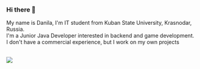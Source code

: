 ### Hi there 👋
My name is Danila, I'm IT student from Kuban State University, Krasnodar, Russia.
<br>I'm a Junior Java Developer interested in backend and game development.
<br>I don't have a commercial experience, but I work on my own projects
<!--
+ FeelMe
    > FeelMe is an android app, which lets two users to connect their WearOS watches and send vibrations to each other with one tap. Project contains: [Server](https://github.com/CrissNamon/feelme-server) (Spring Boot), Client (Android)
+ RUVIK Messenger
    > RUVIK is android messenger, which uses my custom end-to-end encryption protocol. It consists of 3 parts: [Server](https://github.com/CrissNamon/ruvik-server) (Spring Boot), [Client](https://github.com/CrissNamon/ruvikclient) (Android), [Encryption protocol (Ruvik Proto)](https://github.com/CrissNamon/ruvik-proto-java).
+ [REST service for sending data to clients](https://github.com/CrissNamon/rest-messaging-templates)
    > REST service based on Spring Boot (Web, Data JPA, WebFlux) with H2 database. Service can save templated messages and send them (Web, email) instantly or periodically  
+ [Android audiobook player](https://github.com/CrissNamon/AndroidAudiobookPlayer)
    > Android app to listen audiobooks online. User can: view all books, search books, listen books in background, save books to favourites
+ [Spring Google OAuth](https://github.com/CrissNamon/spring-google-oauth)
    > Simple Spring Boot service with Google OAuth authorization without libraries, just WebFlux
+ [SOLDEEA](https://github.com/CrissNamon/soldeea)
    > Custom symmetric encryption algorithm based on diophantine equations
+ [Geolocation Utils](https://github.com/CrissNamon/geolocation-utils)
    > Small library to preform operations with geolocation: QTH, distances, paths
-->
<br>
<img src="https://github-readme-stats.vercel.app/api?username=crissnamon&title_color=0074D9&text_color=E5C07B&icon_color=2ECC40&border_color=30363D&bg_color=161B22&show_icons=true&cache_seconds=1800&locale=en&border_radius=5&hide=,issues,&count_private=true&include_all_commit=true"/>
